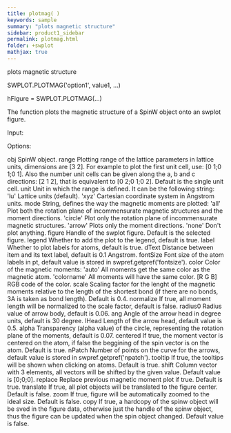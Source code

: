 ```yaml
---
title: plotmag( )
keywords: sample
summary: "plots magnetic structure"
sidebar: product1_sidebar
permalink: plotmag.html
folder: +swplot
mathjax: true
---
```

  plots magnetic structure
 
  SWPLOT.PLOTMAG('option1', value1, ...)
 
  hFigure = SWPLOT.PLOTMAG(...)
 
  The function plots the magnetic structure of a SpinW object onto an
  swplot figure.
 
  Input:
 
  Options:
 
  obj       SpinW object.
  range     Plotting range of the lattice parameters in lattice units,
            dimensions are [3 2]. For example to plot the first unit cell,
            use: [0 1;0 1;0 1]. Also the number unit cells can be given
            along the a, b and c directions: [2 1 2], that is equivalent to
            [0 2;0 1;0 2]. Default is the single unit cell.
  unit      Unit in which the range is defined. It can be the following
            string:
                'lu'        Lattice units (default).
                'xyz'       Cartesian coordinate system in Angstrom units.
  mode      String, defines the way the magnetic moments are plotted:
                'all'       Plot both the rotation plane of incommensurate
                            magnetic structures and the moment directions.
                'circle'    Plot only the rotation plane of incommensurate
                            magnetic structures.
                'arrow'     Plots only the moment directions.
                'none'      Don't plot anything.
  figure    Handle of the swplot figure. Default is the selected figure.
  legend    Whether to add the plot to the legend, default is true.
  label     Whether to plot labels for atoms, default is true.
  dText     Distance between item and its text label, default is 0.1
            Angstrom.
  fontSize  Font size of the atom labels in pt, default value is stored in
            swpref.getpref('fontsize').
  color     Color of the magnetic moments:
                'auto'      All moments get the same color as the magnetic
                            atom.
                'colorname' All moments will have the same color.
                [R G B]     RGB code of the color.
  scale     Scaling factor for the lenght of the magnetic moments relative
            to the length of the shortest bond (if there are no bonds, 3A 
            is taken as bond length). Default is 0.4.
  normalize If true, all moment length will be normalized to the scale
            factor, default is false.
  radius0   Radius value of arrow body, default is 0.06.
  ang       Angle of the arrow head in degree units, default is 30 degree.
  lHead     Length of the arrow head, default value is 0.5.
  alpha     Transparency (alpha value) of the circle, representing the
            rotation plane of the moments, default is 0.07.
  centered  If true, the moment vector is centered on the atom, if false
            the beggining of the spin vector is on the atom. Default is
            true.
  nPatch    Number of points on the curve for the arrows, default
            value is stored in swpref.getpref('npatch').
  tooltip   If true, the tooltips will be shown when clicking on atoms.
            Default is true.
  shift     Column vector with 3 elements, all vectors will be
            shifted by the given value. Default value is [0;0;0].
  replace   Replace previous magnetic moment plot if true. Default is true.
  translate If true, all plot objects will be translated to the figure
            center. Default is false.
  zoom      If true, figure will be automatically zoomed to the ideal size.
            Default is false.
  copy      If true, a hardcopy of the spinw object will be sved in the
            figure data, otherwise just the handle of the spinw object, 
            thus the figure can be updated when the spin object changed.
            Default value is false. 
